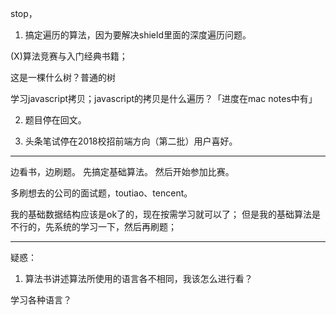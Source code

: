 
stop，

1. 搞定遍历的算法，因为要解决shield里面的深度遍历问题。

  (X)算法竞赛与入门经典书籍；

  这是一棵什么树？普通的树

  学习javascript拷贝；javascript的拷贝是什么遍历？「进度在mac notes中有」

2. 题目停在回文。

3. 头条笔试停在2018校招前端方向（第二批）用户喜好。

---


边看书，边刷题。
先搞定基础算法。
然后开始参加比赛。


多刷想去的公司的面试题，toutiao、tencent。

我的基础数据结构应该是ok了的，现在按需学习就可以了；
但是我的基础算法是不行的，先系统的学习一下，然后再刷题；


---

疑惑：

1. 算法书讲述算法所使用的语言各不相同，我该怎么进行看？

  学习各种语言？

